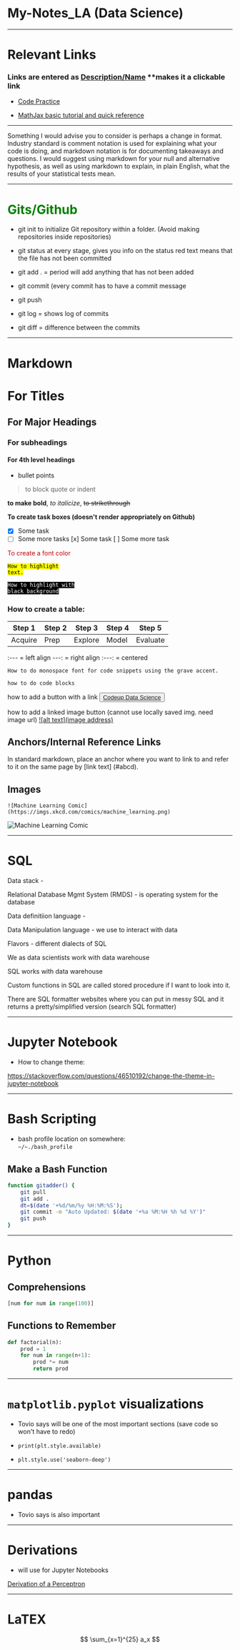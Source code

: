 # My-Notes_LA (Data Science)
*****************************************
# Relevant Links

### Links are entered as [Description/Name](Link)  **makes it a clickable link

* [Code Practice](https://codingbat.com/python)

* [MathJax basic tutorial and quick reference](https://math.meta.stackexchange.com/questions/5020/mathjax-basic-tutorial-and-quick-reference)

*****************************************

Something I would advise you to consider is perhaps a change in format. Industry standard is comment notation is used for explaining what your code is doing, and markdown notation is for documenting takeaways and questions. I would suggest using markdown for your null and alternative hypothesis, as well as using markdown to explain, in plain English, what the results of your statistical tests mean.

**********************************************

# <font color = green> Gits/Github </font>

* git init to initialize Git repository within a folder. (Avoid making repositories inside repositories)

* git status at every stage, gives you info on the status
red text means that the file has not been committed

* git add . = period will add anything that has not been added

* git commit (every commit has to have a commit message

* git push

* git log = shows log of commits

* git diff = difference between the commits

**********************************************

# Markdown

# For Titles
## For Major Headings
### For subheadings
#### For 4th level headings

- bullet points

>to block quote or indent

**to make bold**, *to italicize*, ~~to strikethrough~~

**To create task boxes (doesn't render appropriately on Github)**
- [x] Some task
- [ ] Some more tasks
[x] Some task
[ ] Some more task

 <font color = color> To create a font color </font>

<code style="background:yellow;color:black">How to highlight text.</code>

<code style="background:black;color:white">How to highlight with black background</code>

### How to create a table:
| Step  1 | Step 2 | Step 3 | Step 4 | Step 5 |
|---------|--------|--------|--------|--------|
|Acquire  |Prep    |Explore |Model   |Evaluate|

:--- = left align
---: = right align
:---: = centered

`How to do monospace font for code snippets using the grave accent. `

```
how to do code blocks
```

how to add a button with a link
<button class="button-save large">[Codeup Data Science](https://codeup.com/ds-course-catalog/)</button>

how to add a linked image button (cannot use locally saved img. need image url)
[![alt text](image address)](target_url)


## Anchors/Internal Reference Links

In standard markdown, place an anchor <a name="abcd"></a> where you want to link to and refer to it on the same page by [link text] (#abcd).

## Images

``` 
![Machine Learning Comic](https://imgs.xkcd.com/comics/machine_learning.png)
```

![Machine Learning Comic](https://imgs.xkcd.com/comics/machine_learning.png)

****************************************************

# SQL

Data stack - 

Relational Database Mgmt System (RMDS) - is operating system for the database

Data definitiion language - 

Data Manipulation language - we use to interact with data

Flavors - different dialects of SQL

We as data scientists work with data warehouse

SQL works with data warehouse

Custom functions in SQL are called stored procedure if I want to look into it.

There are SQL formatter websites where you can put in messy SQL and it returns a pretty/simplified version (search SQL formatter)


****************************************************

# Jupyter Notebook

* How to change theme:

https://stackoverflow.com/questions/46510192/change-the-theme-in-jupyter-notebook






*****************************************************************

# Bash Scripting

* bash profile location on somewhere:  
`~/~./bash_profile`

## Make a Bash Function

```bash
function gitadder() {
    git pull
    git add .
    dt=$(date '+%d/%m/%y %H:%M:%S');
    git commit -m "Auto Updated: $(date '+%a %M:%H %h %d %Y')"
    git push
}
```

****************************************************

# Python

## Comprehensions

```Python
[num for num in range(100)]

```

## Functions to Remember

```Python
def factorial(n):
    prod = 1
    for num in range(n+1):
        prod *= num
        return prod
```

**********************************************************

# `matplotlib.pyplot` visualizations

* Tovio says will be one of the most important sections (save code so won't have to redo)

* `print(plt.style.available)`

* `plt.style.use('seaborn-deep')`


******************************************************

# pandas

* Tovio says is also important 

******************************************************

# Derivations 

* will use for Jupyter Notebooks

[Derivation of a Perceptron]()

*******************************************************

# LaTEX


$$
\sum_{x=1}^{25} a_x
$$

